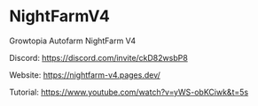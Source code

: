 # NightFarmV4
Growtopia Autofarm NightFarm V4

Discord: https://discord.com/invite/ckD82wsbP8

Website: https://nightfarm-v4.pages.dev/

Tutorial: https://www.youtube.com/watch?v=yWS-obKCiwk&t=5s
